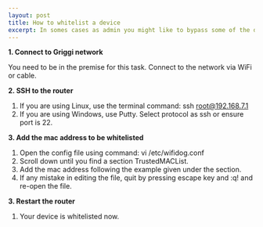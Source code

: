 ```yaml
---
layout: post
title: How to whitelist a device
excerpt: In somes cases as admin you might like to bypass some of the devices from login authentication and data limit. Follow the below steps to achieve that.
---
```


**1. Connect to Griggi network**

You need to be in the premise for this task. Connect to the network via WiFi or cable.

**2. SSH to the router**
1. If you are using Linux, use the terminal command: ssh root@192.168.7.1
2. If you are using Windows, use Putty. Select protocol as ssh or ensure port is 22.

**3. Add the mac address to be whitelisted**
1.  Open the config file using command: vi /etc/wifidog.conf
2.  Scroll down until you find a section TrustedMACList.
3.  Add the mac address following the example given under the section. 
4.  If any mistake in editing the file, quit by pressing escape key and :q! and re-open the file.

**3. Restart the router**
1.  Your device is whitelisted now. 
